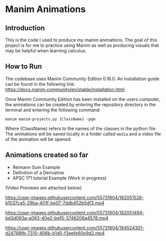 # Manim Animations

## Introduction
This is the code I used to produce my manim animations. The goal of this project is for me to practice using Manim as well as producing visuals that may be helpful when learning calculus.

## How to Run
The codebase uses Manim Community Edition 0.16.0. An installation guide can be found in the following link: https://docs.manim.community/en/stable/installation.html

Once Manim Community Edition has been installed on the users computer, the animations can be created by entering the repository directory in the terminal and entering the following command:

```manim manim-projects.py {ClassName} -pqm```

Where {ClassName} refers to the names of the classes in the python file. The animations will be saved locally in a folder called ```media``` and a video file of the animation will be opened.

## Animations created so far
* Reimann Sum Example
* Definition of a Derivative
* APSC 171 tutorial Example (Work in progress)

(Video Previews are attached below)


https://user-images.githubusercontent.com/55731604/182051526-b1037ca5-29ba-401f-be07-7ddb452b5df3.mp4


https://user-images.githubusercontent.com/55731604/182051494-bd3d063a-a093-40e2-bef5-3748206a4578.mp4


https://user-images.githubusercontent.com/55731604/184524301-d24788fb-7310-406b-b1d0-f3eefe60e9d2.mp4

